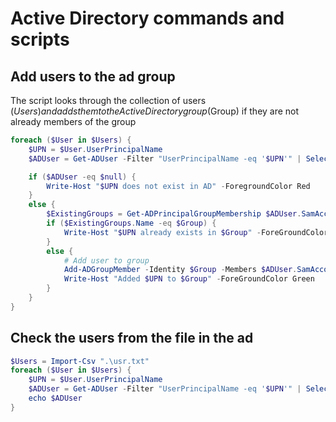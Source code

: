 # Active Directory commands and scripts

## Add users to the ad group
The script looks through the collection of users ($Users) and adds them to the Active Directory group ($Group) if they are not already members of the group
```ps1
foreach ($User in $Users) {
    $UPN = $User.UserPrincipalName
    $ADUser = Get-ADUser -Filter "UserPrincipalName -eq '$UPN'" | Select-Object SamAccountName

    if ($ADUser -eq $null) {
        Write-Host "$UPN does not exist in AD" -ForegroundColor Red
    }
    else {
        $ExistingGroups = Get-ADPrincipalGroupMembership $ADUser.SamAccountName | Select-Object Name
        if ($ExistingGroups.Name -eq $Group) {
            Write-Host "$UPN already exists in $Group" -ForeGroundColor Yellow
        }
        else {
            # Add user to group
            Add-ADGroupMember -Identity $Group -Members $ADUser.SamAccountName -Credential $Cred
            Write-Host "Added $UPN to $Group" -ForeGroundColor Green
        }
    }
}
```
## Check the users from the file in the ad 
```ps1
$Users = Import-Csv ".\usr.txt"
foreach ($User in $Users) {
    $UPN = $User.UserPrincipalName
    $ADUser = Get-ADUser -Filter "UserPrincipalName -eq '$UPN'" | Select-Object SamAccountName, UserPrincipalName
    echo $ADUser 
}
```
